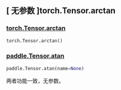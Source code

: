 ## [ 无参数 ]torch.Tensor.arctan

### [torch.Tensor.arctan](https://pytorch.org/docs/stable/generated/torch.Tensor.arctan.html)

```python
torch.Tensor.arctan()
```

### [paddle.Tensor.atan](https://www.paddlepaddle.org.cn/documentation/docs/zh/develop/api/paddle/Tensor_cn.html#atan-name-none)

```python
paddle.Tensor.atan(name=None)
```

两者功能一致，无参数。
